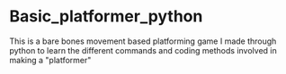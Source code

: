 # Basic_platformer_python
This is a bare bones movement based platforming game I made through python to learn the different commands and coding methods involved in making a "platformer"
